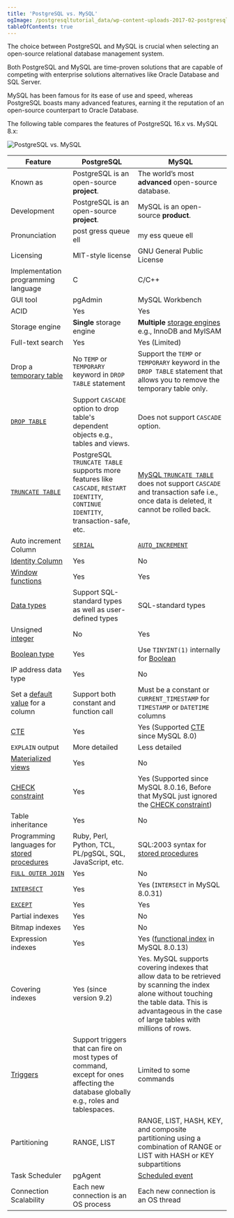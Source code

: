 ```yaml
---
title: 'PostgreSQL vs. MySQL'
ogImage: /postgresqltutorial_data/wp-content-uploads-2017-02-postgresql-vs-mysql-features.jpg
tableOfContents: true
---
```


The choice between PostgreSQL and MySQL is crucial when selecting an open-source relational database management system.

Both PostgreSQL and MySQL are time-proven solutions that are capable of competing with enterprise solutions alternatives like Oracle Database and SQL Server.

MySQL has been famous for its ease of use and speed, whereas PostgreSQL boasts many advanced features, earning it the reputation of an open-source counterpart to Oracle Database.

The following table compares the features of PostgreSQL 16.x vs. MySQL 8.x:

![PostgreSQL vs. MySQL](/postgresqltutorial_data/wp-content-uploads-2017-02-postgresql-vs-mysql-features.jpg)

| Feature                                                                                                              | PostgreSQL                                                                                                                            | MySQL                                                                                                                                                                                                     |
| -------------------------------------------------------------------------------------------------------------------- | ------------------------------------------------------------------------------------------------------------------------------------- | --------------------------------------------------------------------------------------------------------------------------------------------------------------------------------------------------------- |
| Known as                                                                                                             | PostgreSQL is an open-source **project**.                                                                                             | The world’s most **advanced** open-source database.                                                                                                                                                       |
| Development                                                                                                          | PostgreSQL is an open-source **project**.                                                                                             | MySQL is an open-source **product**.                                                                                                                                                                      |
| Pronunciation                                                                                                        | post gress queue ell                                                                                                                  | my ess queue ell                                                                                                                                                                                          |
| Licensing                                                                                                            | MIT-style license                                                                                                                     | GNU General Public License                                                                                                                                                                                |
| Implementation programming language                                                                                  | C                                                                                                                                     | C/C++                                                                                                                                                                                                     |
| GUI tool                                                                                                             | pgAdmin                                                                                                                               | MySQL Workbench                                                                                                                                                                                           |
| ACID                                                                                                                 | Yes                                                                                                                                   | Yes                                                                                                                                                                                                       |
| Storage engine                                                                                                       | **Single** storage engine                                                                                                             | **Multiple** [storage engines](http://www.mysqltutorial.org/understand-mysql-table-types-innodb-myisam.aspx) e.g., InnoDB and MyISAM                                                                      |
| Full-text search                                                                                                     | Yes                                                                                                                                   | Yes (Limited)                                                                                                                                                                                             |
| Drop a [temporary table](/docs/postgresql/postgresql-temporary-table)         | No `TEMP` or `TEMPORARY` keyword in `DROP TABLE` statement                                                                            | Support the `TEMP` or `TEMPORARY` keyword in the `DROP TABLE` statement that allows you to remove the temporary table only.                                                                               |
| [`DROP TABLE`](/docs/postgresql/postgresql-drop-table)                        | Support `CASCADE` option to drop table's dependent objects e.g., tables and views.                                                    | Does not support `CASCADE` option.                                                                                                                                                                        |
| [`TRUNCATE TABLE`](/docs/postgresql/postgresql-truncate-table/)                | PostgreSQL `TRUNCATE TABLE` supports more features like `CASCADE`, `RESTART IDENTITY`, `CONTINUE IDENTITY`, transaction-safe, etc.    | [MySQL `TRUNCATE TABLE`](http://www.mysqltutorial.org/mysql-truncate-table) does not support `CASCADE` and transaction safe i.e., once data is deleted, it cannot be rolled back.                        |
| Auto increment Column                                                                                                | [`SERIAL`](/docs/postgresql/postgresql-serial/)                                                 | [`AUTO_INCREMENT`](http://www.mysqltutorial.org/mysql-sequence)                                                                                                                                          |
| [Identity Column](/docs/postgresql/postgresql-identity-column)                | Yes                                                                                                                                   | No                                                                                                                                                                                                        |
| [Window functions](https://www.postgresqltutorial.com/postgresql-window-function/)                                   | Yes                                                                                                                                   | Yes                                                                                                                                                                                                       |
| [Data types](/docs/postgresql/postgresql-data-types)                          | Support SQL-standard types as well as user-defined types                                                                              | SQL-standard types                                                                                                                                                                                        |
| Unsigned [integer](/docs/postgresql/postgresql-integer)                       | No                                                                                                                                    | Yes                                                                                                                                                                                                       |
| [Boolean type](/docs/postgresql/postgresql-boolean/)                           | Yes                                                                                                                                   | Use `TINYINT(1)` internally for [Boolean](http://www.mysqltutorial.org/mysql-boolean)                                                                                                                    |
| IP address data type                                                                                                 | Yes                                                                                                                                   | No                                                                                                                                                                                                        |
| Set a [default value](/docs/postgresql/postgresql-default-value) for a column | Support both constant and function call                                                                                               | Must be a constant or `CURRENT_TIMESTAMP` for `TIMESTAMP` or `DATETIME` columns                                                                                                                           |
| [CTE](/docs/postgresql/postgresql-cte/)                                        | Yes                                                                                                                                   | Yes (Supported [CTE](https://www.mysqltutorial.org/mysql-basics/mysql-cte) since MySQL 8.0)                                                                                                              |
| `EXPLAIN` output                                                                                                     | More detailed                                                                                                                         | Less detailed                                                                                                                                                                                             |
| [Materialized views](https://www.postgresqltutorial.com/postgresql-views/postgresql-materialized-views/)             | Yes                                                                                                                                   | No                                                                                                                                                                                                        |
| [CHECK constraint](/docs/postgresql/postgresql-check-constraint/)              | Yes                                                                                                                                   | Yes (Supported since MySQL 8.0.16, Before that MySQL just ignored the [CHECK constraint](https://www.mysqltutorial.org/mysql-basics/mysql-check-constraint))                                             |
| Table inheritance                                                                                                    | Yes                                                                                                                                   | No                                                                                                                                                                                                        |
| Programming languages for [stored procedures](https://www.postgresqltutorial.com/postgresql-stored-procedures/)      | Ruby, Perl, Python, TCL, PL/pgSQL, SQL, JavaScript, etc.                                                                              | SQL:2003 syntax for [stored procedures](http://www.mysqltutorial.org/mysql-stored-procedure-tutorial.aspx)                                                                                                |
| [`FULL OUTER JOIN`](/docs/postgresql/postgresql-full-outer-join)              | Yes                                                                                                                                   | No                                                                                                                                                                                                        |
| [`INTERSECT`](/docs/postgresql/postgresql-intersect)                          | Yes                                                                                                                                   | Yes (`INTERSECT` in MySQL 8.0.31)                                                                                                                                                                         |
| [`EXCEPT`](/docs/postgresql/postgresql-tutorial/postgresql-except)            | Yes                                                                                                                                   | Yes                                                                                                                                                                                                       |
| Partial indexes                                                                                                      | Yes                                                                                                                                   | No                                                                                                                                                                                                        |
| Bitmap indexes                                                                                                       | Yes                                                                                                                                   | No                                                                                                                                                                                                        |
| Expression indexes                                                                                                   | Yes                                                                                                                                   | Yes ([functional index](https://www.mysqltutorial.org/mysql-index/mysql-functional-index/) in MySQL 8.0.13)                                                                                               |
| Covering indexes                                                                                                     | Yes (since version 9.2)                                                                                                               | Yes. MySQL supports covering indexes that allow data to be retrieved by scanning the index alone without touching the table data. This is advantageous in the case of large tables with millions of rows. |
| [Triggers](https://www.postgresqltutorial.com/postgresql-triggers/)                                                  | Support triggers that can fire on most types of command, except for ones affecting the database globally e.g., roles and tablespaces. | Limited to some commands                                                                                                                                                                                  |
| Partitioning                                                                                                         | RANGE, LIST                                                                                                                           | RANGE, LIST, HASH, KEY, and composite partitioning using a combination of RANGE or LIST with HASH or KEY subpartitions                                                                                    |
| Task Scheduler                                                                                                       | pgAgent                                                                                                                               | [Scheduled event](http://www.mysqltutorial.org/mysql-triggers/working-mysql-scheduled-event/)                                                                                                             |
| Connection Scalability                                                                                               | Each new connection is an OS process                                                                                                  | Each new connection is an OS thread                                                                                                                                                                       |
